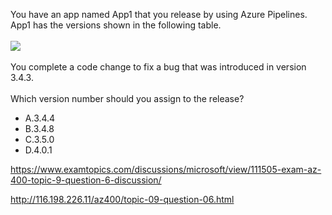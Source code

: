 You have an app named App1 that you release by using Azure Pipelines. App1 has the versions shown in the following table.<br/><br/><img src="https://img.examtopics.com/az-400/image70.png"/><br/><br/>You complete a code change to fix a bug that was introduced in version 3.4.3.<br/><br/>Which version number should you assign to the release?<ul><li class="multi-choice-item"><span class="multi-choice-letter" data-choice-letter="A">A.</span>3.4.4</li><li class="multi-choice-item"><span class="multi-choice-letter" data-choice-letter="B">B.</span>3.4.8</li><li class="multi-choice-item"><span class="multi-choice-letter" data-choice-letter="C">C.</span>3.5.0</li><li class="multi-choice-item correct-hidden"><span class="multi-choice-letter" data-choice-letter="D">D.</span>4.0.1</li></ul><p><a href="https://www.examtopics.com/discussions/microsoft/view/111505-exam-az-400-topic-9-question-6-discussion/">https://www.examtopics.com/discussions/microsoft/view/111505-exam-az-400-topic-9-question-6-discussion/</a></p><p><a href="http://116.198.226.11/az400/topic-09-question-06.html">http://116.198.226.11/az400/topic-09-question-06.html</a></p><script src="https://giscus.app/client.js"                    data-repo="azsamples/az204"                    data-repo-id="R_kgDOMRXzDQ"                    data-category="General"                    data-category-id="DIC_kwDOMRXzDc4Cgi27"                    data-mapping="pathname"                    data-strict="1"                    data-reactions-enabled="0"                    data-emit-metadata="0"                    data-input-position="bottom"                    data-theme="preferred_color_scheme"                    data-lang="en"                    crossorigin="anonymous"                    async>                    </script>